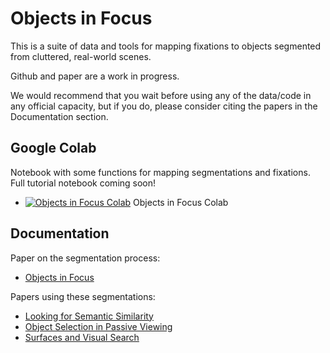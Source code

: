 # Objects in Focus

This is a suite of data and tools for mapping fixations to objects segmented from cluttered, real-world scenes. 

Github and paper are a work in progress. 

We would recommend that you wait before using any of the data/code in any official capacity, but if you do, please consider citing the papers in the Documentation section.

## Google Colab

Notebook with some functions for mapping segmentations and fixations. Full tutorial notebook coming soon!
- [![Objects in Focus Colab](https://colab.research.google.com/assets/colab-badge.svg)](https://colab.research.google.com/drive/1IaQnujepMDKIQ6GN7Z2h-8A1r3WZuEU_?usp=sharing) Objects in Focus Colab

## Documentation

Paper on the segmentation process:
- [Objects in Focus](https://osf.io/preprints/psyarxiv/k8b9s?view_only=%22)

Papers using these segmentations:
- [Looking for Semantic Similarity](https://osf.io/wsyz9)
- [Object Selection in Passive Viewing](https://link.springer.com/article/10.3758/s13423-023-02286-2)
- [Surfaces and Visual Search](https://jov.arvojournals.org/article.aspx?articleid=2777949)
